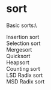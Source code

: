 # sort

Basic sorts:\

Insertion sort\
Selection sort\
Mergesort\
Quicksort\
Heapsort\
Counting sort\
LSD Radix sort\
MSD Radix sort
